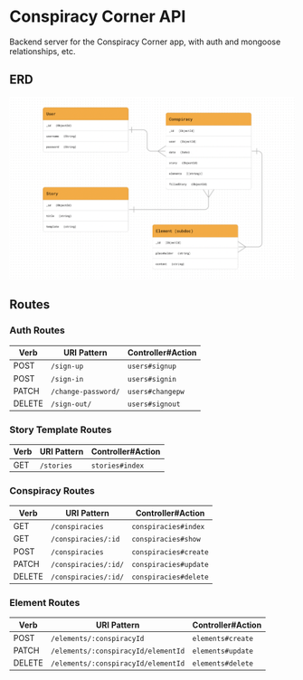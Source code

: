# Conspiracy Corner API
Backend server for the Conspiracy Corner app, with auth and mongoose relationships, etc.

## ERD
![alt text](<Screen Shot 2024-02-16 at 8.53.10 AM.png>)

## Routes

### Auth Routes

| Verb   | URI Pattern            | Controller#Action |
|--------|------------------------|-------------------|
| POST   | `/sign-up`             | `users#signup`    |
| POST   | `/sign-in`             | `users#signin`    |
| PATCH  | `/change-password/` | `users#changepw`  |
| DELETE | `/sign-out/`        | `users#signout`   |


### Story Template Routes

| Verb   | URI Pattern            | Controller#Action |
|--------|------------------------|-------------------|
| GET   | `/stories`             | `stories#index`    |


### Conspiracy Routes

| Verb   | URI Pattern            | Controller#Action |
|--------|------------------------|-------------------|
| GET   | `/conspiracies`             | `conspiracies#index`    |
| GET   | `/conspiracies/:id`             | `conspiracies#show`    |
| POST   | `/conspiracies`             | `conspiracies#create`    |
| PATCH  | `/conspiracies/:id/` | `conspiracies#update`  |
| DELETE | `/conspiracies/:id/`        | `conspiracies#delete`   |


### Element Routes

| Verb   | URI Pattern            | Controller#Action |
|--------|------------------------|-------------------|
| POST   | `/elements/:conspiracyId`             | `elements#create`    |
| PATCH  | `/elements/:conspiracyId/elementId` | `elements#update`  |
| DELETE | `/elements/:conspiracyId/elementId`        | `elements#delete`   |